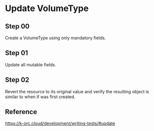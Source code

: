 # Update VolumeType

## Step 00

Create a VolumeType using only mandatory fields.

## Step 01

Update all mutable fields.

## Step 02

Revert the resource to its original value and verify the resulting object is similar to when if was first created.

## Reference

https://k-orc.cloud/development/writing-tests/#update
